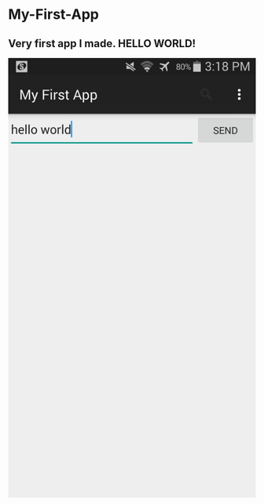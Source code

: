 # My-First-App

## Very first app I made. HELLO WORLD!

![alt tag](https://github.com/jachen36/My-First-App/blob/master/MyFirstAppScreenShot.png)
